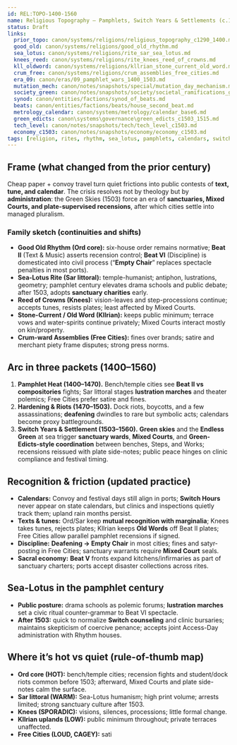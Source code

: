```yaml
---
id: REL:TOPO-1400-1560
name: Religious Topography — Pamphlets, Switch Years & Settlements (c.1400–1560 AO)
status: Draft
links:
  prior_topo: canon/systems/religions/religious_topography_c1290_1400.md
  good_old: canon/systems/religions/good_old_rhythm.md
  sea_lotus: canon/systems/religions/rite_sar_sea_lotus.md
  knees_reed: canon/systems/religions/rite_knees_reed_of_crowns.md
  kll_oldword: canon/systems/religions/kllrian_stone_current_old_word.md
  crum_free: canon/systems/religions/crum_assemblies_free_cities.md
  era_09: canon/eras/09_pamphlet_wars_1400_1503.md
  mutation_mech: canon/notes/snapshots/special/mutation_day_mechanism.md
  society_green: canon/notes/snapshots/society/societal_ramifications_green_skies_c1503_1530.md
  synod: canon/entities/factions/synod_of_beats.md
  beats: canon/entities/factions/beats/house_second_beat.md
  metrology_calendar: canon/systems/metrology/calendar_base6.md
  green_edicts: canon\systems\governance\green_edicts_c1503_1515.md
  tech_level: canon/notes/snapshots/tech/tech_level_c1503.md
  economy_c1503: canon/notes/snapshots/economy/economy_c1503.md
tags: [religion, rites, rhythm, sea_lotus, pamphlets, calendars, switch_hours, sanctuaries, mixed_courts]
---
```


## Frame (what changed from the prior century)
Cheap paper + convoy travel turn quiet frictions into public contests of **text, tune, and calendar**. The crisis resolves not by theology but by **administration**: the Green Skies (1503) force an era of **sanctuaries, Mixed Courts, and plate-supervised recensions**, after which cities settle into managed pluralism.

### Family sketch (continuities and shifts)
- **Good Old Rhythm (Ord core):** six-house order remains normative; **Beat II** (Text & Music) asserts recension control; **Beat VI** (Discipline) is domesticated into civil process (“**Empty Chair**” replaces spectacle penalties in most ports).  
- **Sea-Lotus Rite (Sar littoral):** temple-humanist; antiphon, lustrations, geometry; pamphlet century elevates drama schools and public debate; after 1503, adopts **sanctuary charities** early.  
- **Reed of Crowns (Knees):** vision-leaves and step-processions continue; accepts tunes, resists plates; least affected by Mixed Courts.  
- **Stone-Current / Old Word (Kllrian):** keeps public minimum; terrace vows and water-spirits continue privately; Mixed Courts interact mostly on kin/property.  
- **Crum-ward Assemblies (Free Cities):** fines over brands; satire and merchant piety frame disputes; strong press norms.

## Arc in three packets (1400–1560)
1) **Pamphlet Heat (1400–1470).** Bench/temple cities see **Beat II vs compositories** fights; Sar littoral stages **lustration marches** and theater polemics; Free Cities prefer satire and fines.  
2) **Hardening & Riots (1470–1503).** Dock riots, boycotts, and a few assassinations; **deafening** dwindles to rare but symbolic acts; calendars become proxy battlegrounds.  
3) **Switch Years & Settlement (1503–1560).** **Green skies** and the **Endless Green** at sea trigger **sanctuary wards**, **Mixed Courts**, and **Green-Edicts-style coordination** between benches, Steps, and Works; recensions reissued with plate side-notes; public peace hinges on clinic compliance and festival timing.

## Recognition & friction (updated practice)
- **Calendars:** Convoy and festival days still align in ports; **Switch Hours** never appear on state calendars, but clinics and inspections quietly track them; upland rain months persist.  
- **Texts & tunes:** Ord/Sar keep **mutual recognition with marginalia**; Knees takes tunes, rejects plates; Kllrian keeps **Old Words** off Beat II plates; Free Cities allow parallel pamphlet recensions if signed.  
- **Discipline:** **Deafening → Empty Chair** in most cities; fines and satyr-posting in Free Cities; sanctuary warrants require **Mixed Court** seals.  
- **Sacral economy:** **Beat V** fronts expand kitchens/infirmaries as part of sanctuary charters; ports accept disaster collections across rites.

## Sea-Lotus in the pamphlet century
- **Public posture:** drama schools as polemic forums; **lustration marches** set a civic ritual counter-grammar to Beat VI spectacle.  
- **After 1503:** quick to normalize **Switch counseling** and clinic bursaries; maintains skepticism of coercive penance; accepts joint Access-Day administration with Rhythm houses.

## Where it’s hot vs quiet (rule-of-thumb map)
- **Ord core (HOT):** bench/temple cities; recension fights and student/dock riots common before 1503; afterward, Mixed Courts and plate side-notes calm the surface.  
- **Sar littoral (WARM):** Sea-Lotus humanism; high print volume; arrests limited; strong sanctuary culture after 1503.  
- **Knees (SPORADIC):** visions, silences, processions; little formal change.  
- **Kllrian uplands (LOW):** public minimum throughout; private terraces unaffected.  
- **Free Cities (LOUD, CAGEY):** sati
